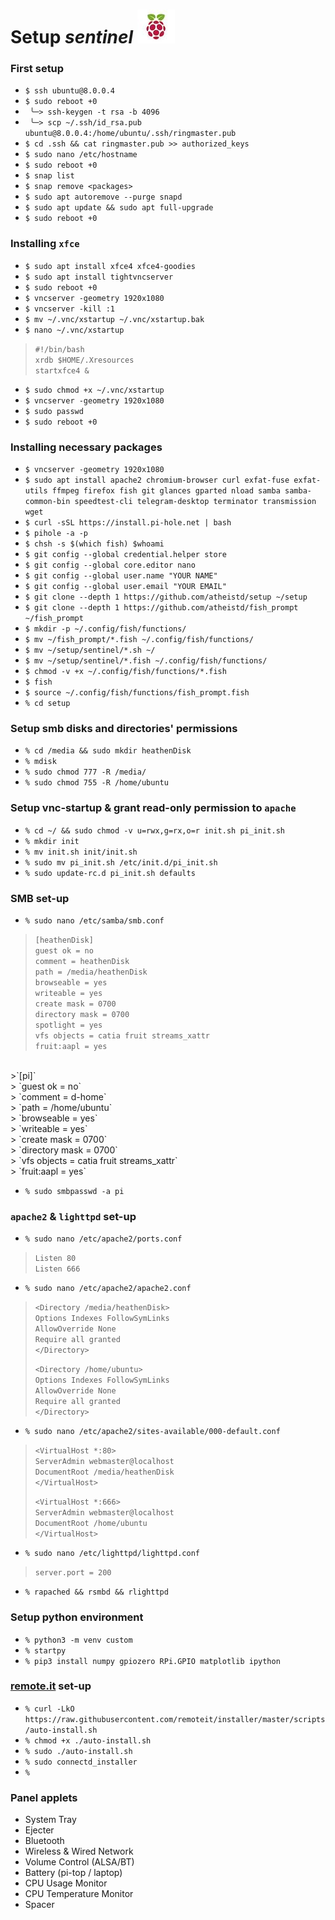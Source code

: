 # Setup *sentinel* ![flameboi! image](https://github.com/atheistd/atheistd.github.io/raw/master/assets/sentinel/sentinel.jpg)

### First setup

- `$ ssh ubuntu@8.0.0.4`
- `$ sudo reboot +0`
- ` ╰─> ssh-keygen -t rsa -b 4096`
- ` ╰─> scp ~/.ssh/id_rsa.pub ubuntu@8.0.0.4:/home/ubuntu/.ssh/ringmaster.pub`
- `$ cd .ssh && cat ringmaster.pub >> authorized_keys`
- `$ sudo nano /etc/hostname`
- `$ sudo reboot +0`
- `$ snap list`
- `$ snap remove <packages>`
- `$ sudo apt autoremove --purge snapd`
- `$ sudo apt update && sudo apt full-upgrade`
- `$ sudo reboot +0`




### Installing `xfce`

- `$ sudo apt install xfce4 xfce4-goodies`
- `$ sudo apt install tightvncserver`
- `$ sudo reboot +0`
- `$ vncserver -geometry 1920x1080`
- `$ vncserver -kill :1`
- `$ mv ~/.vnc/xstartup ~/.vnc/xstartup.bak`
- `$ nano ~/.vnc/xstartup`

> `#!/bin/bash`<br>
> `xrdb $HOME/.Xresources`<br>
> `startxfce4 &`<br>

- `$ sudo chmod +x ~/.vnc/xstartup`
- `$ vncserver -geometry 1920x1080`
- `$ sudo passwd`
- `$ sudo reboot +0`



### Installing necessary packages

- `$ vncserver -geometry 1920x1080`
- `$ sudo apt install apache2 chromium-browser curl exfat-fuse exfat-utils ffmpeg firefox fish git glances gparted nload samba samba-common-bin speedtest-cli telegram-desktop terminator transmission wget`
- `$ curl -sSL https://install.pi-hole.net | bash`
- `$ pihole -a -p`
- `$ chsh -s $(which fish) $whoami`
- `$ git config --global credential.helper store`
- `$ git config --global core.editor nano`
- `$ git config --global user.name "YOUR NAME"`
- `$ git config --global user.email "YOUR EMAIL"`
- `$ git clone --depth 1 https://github.com/atheistd/setup ~/setup`
- `$ git clone --depth 1 https://github.com/atheistd/fish_prompt ~/fish_prompt`
- `$ mkdir -p ~/.config/fish/functions/`
- `$ mv ~/fish_prompt/*.fish ~/.config/fish/functions/`
- `$ mv ~/setup/sentinel/*.sh ~/`
- `$ mv ~/setup/sentinel/*.fish ~/.config/fish/functions/`
- `$ chmod -v +x ~/.config/fish/functions/*.fish`
- `$ fish`
- `$ source ~/.config/fish/functions/fish_prompt.fish`
- `% cd setup`



### Setup smb disks and directories' permissions

- `% cd /media && sudo mkdir heathenDisk`
- `% mdisk`
- `% sudo chmod 777 -R /media/`
- `% sudo chmod 755 -R /home/ubuntu`



### Setup vnc-startup & grant read-only permission to `apache`

- `% cd ~/ && sudo chmod -v u=rwx,g=rx,o=r init.sh pi_init.sh`
- `% mkdir init`
- `% mv init.sh init/init.sh`
- `% sudo mv pi_init.sh /etc/init.d/pi_init.sh`
- `% sudo update-rc.d pi_init.sh defaults`



### SMB set-up

- `% sudo nano /etc/samba/smb.conf`
> `[heathenDisk]`<br>
> 	`guest ok = no`<br>
>	`comment = heathenDisk`<br>
>	`path = /media/heathenDisk`<br>
>	`browseable = yes`<br>
>	`writeable = yes`<br>
>	`create mask = 0700`<br>
>	`directory mask = 0700`<br>
>	`spotlight = yes`<br>
>	`vfs objects = catia fruit streams_xattr`<br>
>	`fruit:aapl = yes`<br>
<br>
>`[pi]`<br>
>	`guest ok = no`<br>
>	`comment = d-home`<br>
>	`path = /home/ubuntu`<br>
>	`browseable = yes`<br>
>	`writeable = yes`<br>
>	`create mask = 0700`<br>
>	`directory mask = 0700`<br>
>	`vfs objects = catia fruit streams_xattr`<br>
>	`fruit:aapl = yes`<br>

- `% sudo smbpasswd -a pi`



### `apache2` & `lighttpd` set-up

- `% sudo nano /etc/apache2/ports.conf`
> `Listen 80`<br>
> `Listen 666`

- `% sudo nano /etc/apache2/apache2.conf`
>`<Directory /media/heathenDisk>`<br>
>	`Options Indexes FollowSymLinks`<br>
>	`AllowOverride None`<br>
>	`Require all granted`<br>
>`</Directory>`<br>
>
>`<Directory /home/ubuntu>`<br>
>	`Options Indexes FollowSymLinks`<br>
>	`AllowOverride None`<br>
>	`Require all granted`<br>
>`</Directory>`<br>

- `% sudo nano /etc/apache2/sites-available/000-default.conf`
>`<VirtualHost *:80>`<br>
>	`ServerAdmin webmaster@localhost`<br>
>	`DocumentRoot /media/heathenDisk`<br>
>`</VirtualHost>`
>
>`<VirtualHost *:666>`<br>
>	`ServerAdmin webmaster@localhost`<br>
>	`DocumentRoot /home/ubuntu`<br>
>`</VirtualHost>`<br>

- `% sudo nano /etc/lighttpd/lighttpd.conf`
>`server.port = 200`

- `% rapached && rsmbd && rlighttpd`



### Setup python environment

- `% python3 -m venv custom`
- `% startpy`
- `% pip3 install numpy gpiozero RPi.GPIO matplotlib ipython`



### [remote.it](http://remote.it/) set-up

- `% curl -LkO https://raw.githubusercontent.com/remoteit/installer/master/scripts/auto-install.sh`
- `% chmod +x ./auto-install.sh`
- `% sudo ./auto-install.sh`
- `% sudo connectd_installer`
- `% `






### Panel applets

- System Tray
- Ejecter
- Bluetooth
- Wireless & Wired Network
- Volume Control (ALSA/BT)
- Battery (pi-top / laptop)
- CPU Usage Monitor
- CPU Temperature Monitor
- Spacer

